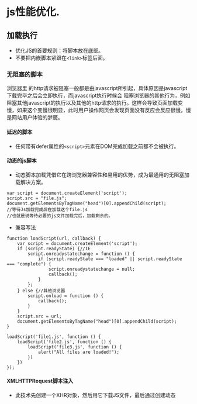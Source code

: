 # js性能优化.
## 加载执行
+ 优化JS的首要规则：将脚本放在底部。
+ 不要把内嵌脚本紧跟在`<link>`标签后面。

### 无阻塞的脚本
浏览器里 的http请求被阻塞一般都是由javascript所引起，具体原因是javascript下载完毕之后会立即执行，而javascript执行时候会 阻塞浏览器的其他行为，例如阻塞其他javascript的执行以及其他的http请求的执行。这样会导致页面加载变慢，如果这个变慢很明显，此时用户操作网页会发现页面没有反应会反应很慢，慢是网站用户体验的梦魇。

#### 延迟的脚本
+ 任何带有defer属性的`<script>`元素在DOM完成加载之前都不会被执行。

#### 动态的js脚本

+ 动态脚本加载凭借它在跨浏览器兼容性和易用的优势，成为最通用的无阻塞加载解决方案。
```
var script = document.createElement('script');
script.src = "file.js";
document.getElementsByTagName("head")[0].appendChild(script);
//等待Js加载完成后在加载这个file.js
//也就是说等待必要的js文件加载完后，加载剩余的。

```
+ 兼容写法
```
function loadScript(url, callback) {
    var script = document.createElement('script');
    if (script.readyState) {//IE
        script.onreadystatechange = function () {
            if (script.readyState === "loaded" || script.readyState === "complete") {
                script.onreadystatechange = null;
                callback();
            }
        };
    } else {//其他浏览器
        script.onload = function () {
            callback();
        }
    }
    script.src = url;
    document.getElementsByTagName("head")[0].appendChild(script);
}

loadScript('file1.js', function () {
    loadScript('file2.js', function () {
        loadScript('file3.js', function () {
            alert("All files are loaded!");
        })
    })
});
```

#### XMLHTTPRequest脚本注入

+ 此技术先创建一个XHR对象，然后用它下载JS文件，最后通过创建动态<script>元素将代码注入页面。


## 数据存取

### JavaScript中四中基本的数据存取位置

+ 字面量
+ 本地变量 var或者let或者const
+ 数组元素 
+ 对象成员

#### 读取速度与优化
+ 一般而言,从字面量和局部变量获取数据的速度要快于从对象或数组的属性中获取数据的速度，但在性能方面很大程度上取决于浏览器本身。

+ 如果经常会使用到对象的某个属性或者方法，那么可以选择把它缓存到局部变量中，以加快它的读取速度。例如
```
var isArray = Array.isArray,
     slice = Array.prototype.slice;

function foo() {
    var arr = slice.apply(arguments);
    console.log(isArray(arr));
}

foo(); // => true
//但注意上面介绍的方式在针对DOM方法时，不会按照我们想象的那样工作：
var gid = document.getElementById;
console.log(gid('foo').innerText); // 报错 Illegal invocation
```

### 作用域链

#### `var a = 2 ` 会执行什么？

##### 拆分成为此法单元 var,a,=,2

##### 解析或者语法分析

##### 解释执行。`var a ` 对于 `var a = 2`; 进行处理的时候，会有 引擎、编译器、还有作用域的参与。
+ 引擎：从头到尾负责整个 Javascript 程序的编译及执行过程。
+ 编译器：负责语法分析及代码生成等。
+ 作用域：负责收集并维护由所有声明的标识符（变量）组成的一系列查询，并实施一套非常严格的规则，确定当前执行的代码对这些标识符（变量）的访问权限。
编译器的处理
+ 首先，他们会寻找该变量的名称也就是a是否存在本作用域的集合之中，如果是存在的情况下，编译器会自动忽略该声明，然后继续编译，如果不存在则会在作用域里声明一个新的变量然后赋值成a。
+ 接下来编译器会为引擎生成运行时所需的代码，这些代码用来处理 a = 2 这个赋值操作。引擎运行时会首先从作用域中查找 当前作用域集合中是否存在 变量 a。如果有，引擎就会使用这个变量。如果没有，引擎就会继续向上一级作用域集合中查找改变量。
+ 最后如果找到了变量a，就对其赋值，如果没找到，就抛出异常。

#### 作用域

##### RL查询。
+ 引擎会对变量a进行查找，查找分为两种，一是LHS(left-Hand-Side)查询，一种是RHS查询(Right-Hand-Side)查询。LHS查询就是试图查找变量的容器本身，从而可以对其赋值，也就是查找变量a，RHS查询就是查找变量的值。
```
console.log(a)//这里是RHS查询。
a=2//这里就是LHS查询，找到变量a，并且赋值为2.


function foo(a){
    console.log(a); // 2
}

foo(2); // 这里首先对 foo() 函数调用，执行 RHS 查询，即找到 foo 函数，然后 执行了  a = 2 的传参赋值，这里首先执行 LHS 查询 找到 a 并赋值为 2，然后 console.log(a) 执行了 RHS 查询。

```
 + 当RHS在整个作用域都没查找到所需的变量值时候，引擎会抛出ReferenceError。如果找到了变量值，但是想对其进行不合理的操作，比如对不是函数的值进行调用，就会抛出TypeError.
 + 如果 LHS 查找在顶层全局作用域中都没有找到所需变量，如果是在非严格模式下，全局作用域会创建一个具有该名称的变量，并将其返回给引擎，如果是在严格模式下，引擎就会抛出 ReferenceError。应该理解，ReferenceError[ˈrefrəns]和TypeError的不同！
 
 ##### 词法作用域

 + 词法作用域是由你写代码时候将变量和块级作用域写在哪里规定的。
 ```
function foo(a){
    var b = a*2;
    function bar(c){
        console.log(a,b,c);
    }

    bar(b*3);
}
foo(2); // 2,4,12


 ```
 + 上面的代码里，就有三层作用域。
 
 + 第一层是全局作用域，有标识符foo

 + 第二层是foo创建的作用域，标识符a,b,bar

 + 第三层包含着bar创建的作用域，标识符是c。

 + 在查找变量时，作用域查找会在找到第一个匹配的标识符时停止。而且它只查找一级标识符，比如a 、b、c，而对于 foo.bar.bar ，词法作用域只会查找 foo 标识符，找到这个变量之后，对象属性访问规则会分别接管对 bar 和 bar 属性的访问。

 + 全局变量会自动成为全局对象的属性。

 ##### 提升

 + 变量和函数在内的所有声明都会在任何代码被执行前首先被处理。举个栗子，当你看到var a = 2 时候，js会将其分为两个阶段，第一个是var a 在编译阶段执行，会提升最顶层，而a = 2则会留在原地等待执行。这就是变量提升。
 
 ```
function foo () {
    console.log(a)
    var a = 2 
}
foo()

 ```

 + 函数声明会提升，但是函数表达式不会提升。区分函数声明和函数表达式最简单的方式是看 `function` 关键字出现在声明中的位置。如果 `function` 时声明中的第一个词，那么就是函数声明，否则就是一个函数表达式。**而且函数会被优先提升。**
```
foo() //TypeError 因为此时只是把var foo 提升了，而函数并没有提升，如果这样调用，属于不合理操作。
var foo = function (){
    //
}


```

```
foo();  // 1      会输出 1 为不是 2    
var foo;
function foo(){
    console.log(1);
}
foo = function(){
    console.log(2);
}
```
上面这个代码可以理解为
```
function foo(){
    console.log(1)
}
foo()
var foo;
foo = function(){
    console.log(2)
}

```
注意，`var` foo 尽管出现在 `function` foo() 之前，但它是重复的声明，因为函数声明会被提升到普通变量之前。重复的 `var` 声明会被忽略，但出现在后面的函数声明却会覆盖前面的。

 ##### 闭包

###### 什么是闭包

 + 当函数可以记住并访问所在的词法作用域时，就产生了闭包，即使函数是在当前词法作用域之外执行。
 
 + 俗一点就是你女人红杏出墙了，别人可以通过你的女人了解到你家里的情况，甚至通过她改变你的家，只要你不离婚，你的家就一直被拖着，这个状态很容易出问题，但是别人用着很爽。
 
 + 阮大的说法：闭包就是能够读取其他函数内部变量的函数
 
 ###### 为什么需要闭包。

 +　我需要从外部引用函数内的局部变量！局部变量无法共享和长久的保存，而全局变量可能造成变量污染，所以我们希望有一种机制既可以长久的保存变量又不会造成全局污染。
 
 +　把变量的值始终保持在内存里。下面的函数证明了这个n在函数运行结束后，并没有清除。为啥子没清除呢？本来当执行到var a3 = a1()时候，理应该是销毁a1的执行环境的，这里没销毁是因为，a1返回了一个函数，函数里n引用了父类函数的变量n，如果销毁，那么就找不到变量n了，所以a1就会一直存在于这个内存里。也就是n也一直存在内存里。（在此可扩展Js垃圾回收机制以及执行上下文）
 
 ```
    function a1(){
        var n = 99;
        function a2(){
            n++
            alert(n)
        }
        return a2
    }
    var a3 = a1();
    a3() //100
    a3()//101   
 ```

+ 栗子：

```

let say;
function sayHello(name) {
  let str = `Hello,${name}`;
  say = function() {
    console.log(str);
  }
}
let myHello = sayHello('abby');
say(); // Hello,abby



```
这也是闭包，因为就像上面说的一样，say声明和say词法环境形成了闭包，在它的作用域里面持有了 sayHello 这个函数里面定义的 str 变量的引用，因此也能在 str 变量定义的作用域之外访问它。最常用的形成闭包的方式便是在一个函数里面嵌套另一个函数，另一个函数持有父作用域里面定义的变量。
```
function newClosure() {
  for(var i = 0; i < 5; i++) {
    setTimeout(function() {
      console.log(i);
      },1000)
  }
}
newClosure(); // 5个5
```
为什么是5个5？是因为js有一个主进程和call-stack(调用堆栈)，在一个调用堆栈处理的task处理时候，其他都需要等待。在执行遇到setTimeout异步操作时候，会让给浏览器其他的模块处理，当到达setTimeout指定的延时执行的时间之后，task(回调函数)会放入到任务队列之中。一般不同的异步任务的回调函数会放入不同的任务队列之中。等到调用栈中所有task执行完毕之后，接着去执行任务队列之中的task(回调函数)。也就是简单来说，就是setTimeout并没有立即执行，而是先执行的for循环，把setTimeout交给了webapis中的timer模块处理，当i=0~4时候，满足条件都是在执行for事件，到了等于5不满足条件弹出task，然后setTimeout进入，这个时候i就等于5了！所以输出的都是5！！！怎么解决呢？
``` 栗子1
function  a(i){
    setTimeout(function(){
        console.log(i)
    },1000)
}

for(var i = 0 ; i < 5 ; i++){
    a(i)//这里的i就是被复制过去的。
}


```
``` 栗子2
for(var i = 0 ; i < 5 ; i++){
    (function(j){
        setTimeout(function(){
            console.log(j)
        },1000)
    })(i)
}
//把i拷贝过去，接收 i 变量的时候,同时在栈上开辟一个新空间,新空间所放的值就是 i  的当前值的拷贝.。而for仍然是先走完的。



```




